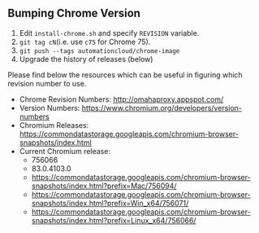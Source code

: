 ## Bumping Chrome Version

1. Edit `install-chrome.sh` and specify `REVISION` variable.
2. `git tag cN`(i.e. use `c75` for Chrome 75).
3. `git push --tags automationcloud/chrome-image`
4. Upgrade the history of releases (below)

Please find below the resources which can be useful in figuring which revision number to use.

- Chrome Revision Numbers: http://omahaproxy.appspot.com/
- Version Numbers: https://www.chromium.org/developers/version-numbers
- Chromium Releases: https://commondatastorage.googleapis.com/chromium-browser-snapshots/index.html
- Current Chromium release:
    - 756066
    - 83.0.4103.0
    - https://commondatastorage.googleapis.com/chromium-browser-snapshots/index.html?prefix=Mac/756094/
    - https://commondatastorage.googleapis.com/chromium-browser-snapshots/index.html?prefix=Win_x64/756071/
    - https://commondatastorage.googleapis.com/chromium-browser-snapshots/index.html?prefix=Linux_x64/756066/
